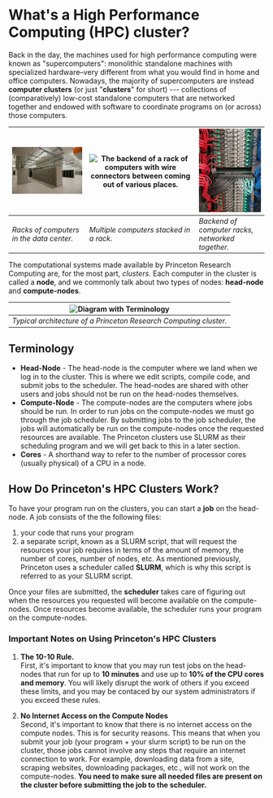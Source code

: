 # What's a High Performance Computing (HPC) cluster?

Back in the day, the machines used for high performance computing were known as "supercomputers": monolithic standalone machines
with specialized hardware–very different from what you would find in
home and office computers. Nowadays, the majority of supercomputers
are instead **computer clusters** (or just "**clusters**" for short) ---
collections of (comparatively) low-cost standalone computers that are
networked together and endowed with software to coordinate programs on
(or across) those computers.

| <img src="images/hpcrc_openhouse_20111129_fac_2475.jpg" alt="Racks of computers that make up a supercomputer." width="400"/>| <img src="images/hpcrc_nodes.jpg" alt="The backend of a rack of computers with wire connectors between coming out of various places." width="400"/> | <img src="images/connections_byKevinAbbey_20210519_a.jpg" alt="The backend of a rack of computers with wire connectors between coming out of various places." width="325"/>|
|----|----|----|
| *Racks of computers in the data center.* | *Multiple computers stacked in a rack.* | *Backend of computer racks, networked together.*|

<!---

<figure>
  <img src="https://upload.wikimedia.org/wikipedia/commons/2/29/Virginia_tech_xserve_cluster.jpg" alt="Racks of computers that make up a supercomputer." width="300"/>
  <figcaption>Racks of computers in a data center.</figcaption>
</figure>

<br/>

<figure>
  <img src="connections_byKevinAbbey_20210519_a.jpg" alt="The backend of a rack of computers with wire connectors between coming out of various places." width="300"/>
  <figcaption>Backend of computer racks.</figcaption>
</figure>

--->

The computational systems made available by Princeton Research
Computing are, for the most part, *clusters*.  Each computer in the
cluster is called a **node**, and we commonly talk about two types of nodes: **head-node** and **compute-nodes**.

|![Diagram with Terminology](images/beowulf.png)|
|:--:|
|*Typical architecture of a Princeton Research Computing cluster.*|

## Terminology

* **Head-Node** - The head-node is the computer where we land when we log in to the cluster. This is where we edit scripts, compile code, and submit jobs to the scheduler. The head-nodes are shared with other users and jobs should not be run on the head-nodes themselves.
* **Compute-Node** - The compute-nodes are the computers where jobs should be run. In order to run jobs on the compute-nodes we must go through the job scheduler. By submitting jobs to the job scheduler, the jobs will automatically be run on the compute-nodes once the requested resources are available. The Princeton clusters use SLURM as their scheduling program and we will get back to this in a later section.
* **Cores** - A shorthand way to refer to the number of processor cores (usually physical) of a CPU in a node.

## How Do Princeton's HPC Clusters Work?

To have your program run on the clusters, you can start a **job** on the head-node. A job consists of the the following files:
1. your code that runs your program
2. a separate script, known as a SLURM script, that will request the resources your job requires in terms of the amount of memory, the number of cores, number of nodes, etc. As mentioned previously, Princeton uses a scheduler called **SLURM**, which is why this script is referred to as your SLURM script.

Once your files are submitted, the **scheduler** takes care of figuring out when the resources you requested will become available on the compute-nodes. Once resources become available, the scheduler runs your program on the compute-nodes.

### Important Notes on Using Princeton's HPC Clusters

1. **The 10-10 Rule.**  
First, it's important to know that you may run test jobs on the head-nodes that run for up to **10 minutes** and use up to **10% of the CPU cores and memory**. You will likely disrupt the work of others if you exceed these limits, and you may be contaced by our system administrators if you exceed these rules.

2. **No Internet Access on the Compute Nodes**  
Second, it's important to know that there is no internet access on the compute nodes. This is for security reasons. This means that when you submit your job (your program + your slurm script) to be run on the cluster, those jobs cannot involve any steps that require an internet connection to work. For example, downloading data from a site, scraping websites, downloading packages, etc., will not work on the compute-nodes. **You need to make sure all needed files are present on the cluster before submitting the job to the scheduler.**
